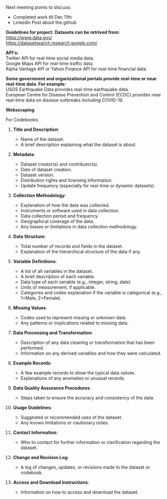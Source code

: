 Next meeting points to discuss:
- Completed work till Dec 11th
- Linkedin Post about the github




**Guidelines for project:**
**Datasets can be retrived from:**  
https://www.data.gov/  
https://datasetsearch.research.google.com/

**API's:**  
Twitter API for real-time social media data.  
Google Maps API for real-time traffic data.  
Alpha Vantage API or Yahoo Finance API for real-time financial data.  

**Some government and organizational portals provide real-time or near real-time data. For example:**  
USGS Earthquake Data provides real-time earthquake data.  
European Centre for Disease Prevention and Control (ECDC) provides near real-time data on disease outbreaks including COVID-19.  


**Webscraping**  



For Codebooks:  


1. **Title and Description**:
   - Name of the dataset.
   - A brief description explaining what the dataset is about.

2. **Metadata**:
   - Dataset creator(s) and contributor(s).
   - Date of dataset creation.
   - Dataset version.
   - Distribution rights and licensing information.
   - Update frequency (especially for real-time or dynamic datasets).

3. **Collection Methodology**:
   - Explanation of how the data was collected.
   - Instruments or software used in data collection.
   - Data collection period and frequency.
   - Geographical coverage of the data.
   - Any biases or limitations in data collection methodology.

4. **Data Structure**:
   - Total number of records and fields in the dataset.
   - Explanation of the hierarchical structure of the data if any.

5. **Variable Definitions**:
   - A list of all variables in the dataset.
   - A brief description of each variable.
   - Data type of each variable (e.g., integer, string, date).
   - Units of measurement, if applicable.
   - Categories and codes explanation if the variable is categorical (e.g., 1=Male, 2=Female).

6. **Missing Values**:
   - Codes used to represent missing or unknown data.
   - Any patterns or implications related to missing data.

7. **Data Processing and Transformation**:
   - Description of any data cleaning or transformation that has been performed.
   - Information on any derived variables and how they were calculated.

8. **Example Records**:
   - A few example records to show the typical data values.
   - Explanations of any anomalies or unusual records.

9. **Data Quality Assurance Procedures**:
   - Steps taken to ensure the accuracy and consistency of the data.

10. **Usage Guidelines**:
    - Suggested or recommended uses of the dataset.
    - Any known limitations or cautionary notes.

11. **Contact Information**:
    - Who to contact for further information or clarification regarding the dataset.

12. **Change and Revision Log**:
    - A log of changes, updates, or revisions made to the dataset or codebook.

13. **Access and Download Instructions**:
    - Information on how to access and download the dataset.

